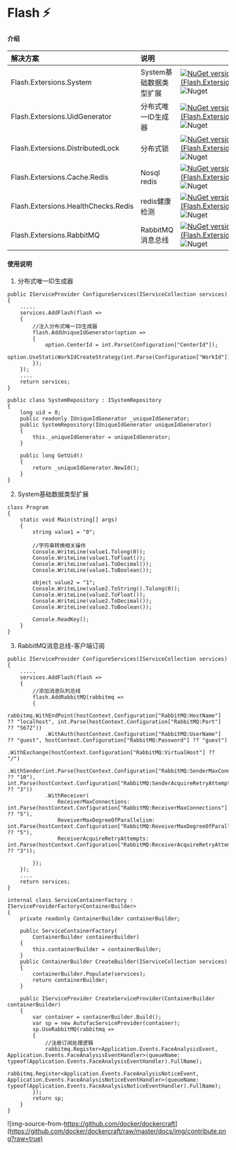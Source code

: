# Flash :zap: 


#### 介绍
|                        解决方案 |                  说明 |                   |
|:-------------------------------|:----------------------|:----------------------|
|  Flash.Extersions.System       | System基础数据类型扩展 | [![NuGet version (Flash.Extersions.System)](https://img.shields.io/nuget/v/Flash.Extersions.System?style=flat)](https://www.nuget.org/packages/Flash.Extersions.System/) ![Nuget](https://img.shields.io/nuget/dt/Flash.Extersions.System) |
|  Flash.Extersions.UidGenerator | 分布式唯一ID生成器     |  [![NuGet version (Flash.Extersions.UidGenerator)](https://img.shields.io/nuget/v/Flash.Extersions.UidGenerator?style=flat)](https://www.nuget.org/packages/Flash.Extersions.UidGenerator/) ![Nuget](https://img.shields.io/nuget/dt/Flash.Extersions.UidGenerator)|
|  Flash.Extersions.DistributedLock | 分布式锁           | [![NuGet version (Flash.Extersions.DistributedLock)](https://img.shields.io/nuget/v/Flash.Extersions.DistributedLock?style=flat)](https://www.nuget.org/packages/Flash.Extersions.DistributedLock/) ![Nuget](https://img.shields.io/nuget/dt/Flash.Extersions.DistributedLock)|
|  Flash.Extersions.Cache.Redis | Nosql redis           | [![NuGet version (Flash.Extersions.Cache.Redis)](https://img.shields.io/nuget/v/Flash.Extersions.Cache.Redis?style=flat)](https://www.nuget.org/packages/Flash.Extersions.Cache.Redis/) ![Nuget](https://img.shields.io/nuget/dt/Flash.Extersions.Cache.Redis)|
|  Flash.Extersions.HealthChecks.Redis | redis健康检测           | [![NuGet version (Flash.Extersions.HealthChecks.Redis)](https://img.shields.io/nuget/v/Flash.Extersions.HealthChecks.Redis?style=flat)](https://www.nuget.org/packages/Flash.Extersions.HealthChecks.Redis/) ![Nuget](https://img.shields.io/nuget/dt/Flash.Extersions.HealthChecks.Redis)|
|  Flash.Extersions.RabbitMQ | RabbitMQ消息总线  | [![NuGet version (Flash.Extersions.RabbitMQ)](https://img.shields.io/nuget/v/Flash.Extersions.RabbitMQ?style=flat)](https://www.nuget.org/packages/Flash.Extersions.RabbitMQ/) ![Nuget](https://img.shields.io/nuget/dt/Flash.Extersions.RabbitMQ)|

#### 使用说明

1.  分布式唯一ID生成器
    
```
public IServiceProvider ConfigureServices(IServiceCollection services)
{
	.....
	services.AddFlash(flash =>
	{
		//注入分布式唯一ID生成器
		flash.AddUniqueIdGenerator(option =>
		{
			option.CenterId = int.Parse(Configuration["CenterId"]);
			option.UseStaticWorkIdCreateStrategy(int.Parse(Configuration["WorkId"]));
		});
	});
	....
	return services;
}
```

```
public class SystemRepository : ISystemRepository
{
	long uid = 0;
	public readonly IUniqueIdGenerator _uniqueIdGenerator;
	public SystemRepository(IUniqueIdGenerator uniqueIdGenerator)
	{
		this._uniqueIdGenerator = uniqueIdGenerator;
	}
	
	public long GetUid()
	{
		return _uniqueIdGenerator.NewId();
	}
}
```

2.  System基础数据类型扩展

```
class Program
{
	static void Main(string[] args)
	{
		string value1 = "0";

		//字符串转换相关操作
		Console.WriteLine(value1.Tolong(0));
		Console.WriteLine(value1.ToFloat());
		Console.WriteLine(value1.ToDecimal());
		Console.WriteLine(value1.ToBoolean());

		object value2 = "1";
		Console.WriteLine(value2.ToString().Tolong(0));
		Console.WriteLine(value2.ToFloat());
		Console.WriteLine(value2.ToDecimal());
		Console.WriteLine(value2.ToBoolean());

		Console.ReadKey();
	}
}
```

3.  RabbitMQ消息总线-客户端订阅

```
public IServiceProvider ConfigureServices(IServiceCollection services)
{
	.....
	services.AddFlash(flash =>
	{
		//添加消息队列总线
		flash.AddRabbitMQ(rabbitmq =>
		{
			rabbitmq.WithEndPoint(hostContext.Configuration["RabbitMQ:HostName"] ?? "localhost", int.Parse(hostContext.Configuration["RabbitMQ:Port"] ?? "5672"))
			.WithAuth(hostContext.Configuration["RabbitMQ:UserName"] ?? "guest", hostContext.Configuration["RabbitMQ:Password"] ?? "guest")
			.WithExchange(hostContext.Configuration["RabbitMQ:VirtualHost"] ?? "/")
			.WithSender(int.Parse(hostContext.Configuration["RabbitMQ:SenderMaxConnections"] ?? "10"), int.Parse(hostContext.Configuration["RabbitMQ:SenderAcquireRetryAttempts"] ?? "3"))
			.WithReceiver(
				ReceiverMaxConnections: int.Parse(hostContext.Configuration["RabbitMQ:ReceiverMaxConnections"] ?? "5"),
				ReveiverMaxDegreeOfParallelism: int.Parse(hostContext.Configuration["RabbitMQ:ReveiverMaxDegreeOfParallelism"] ?? "5"),
				ReceiverAcquireRetryAttempts: int.Parse(hostContext.Configuration["RabbitMQ:ReceiverAcquireRetryAttempts"] ?? "3"));

		});
	});
	....
	return services;
}

internal class ServiceContainerFactory : IServiceProviderFactory<ContainerBuilder>
{
	private readonly ContainerBuilder containerBuilder;

	public ServiceContainerFactory(
		ContainerBuilder containerBuilder)
	{
		this.containerBuilder = containerBuilder;
	}
	public ContainerBuilder CreateBuilder(IServiceCollection services)
	{
		containerBuilder.Populate(services);
		return containerBuilder;
	}

	public IServiceProvider CreateServiceProvider(ContainerBuilder containerBuilder)
	{
		var container = containerBuilder.Build();
		var sp = new AutofacServiceProvider(container);
		sp.UseRabbitMQ(rabbitmq =>
		{
			//注册订阅处理逻辑
			rabbitmq.Register<Application.Events.FaceAnalysisEvent, Application.Events.FaceAnalysisEventHandler>(queueName: typeof(Application.Events.FaceAnalysisEventHandler).FullName);
			rabbitmq.Register<Application.Events.FaceAnalysisNoticeEvent, Application.Events.FaceAnalysisNoticeEventHandler>(queueName: typeof(Application.Events.FaceAnalysisNoticeEventHandler).FullName);
		});
		return sp;
	}
}
```

![img-source-from-https://github.com/docker/dockercraft](https://github.com/docker/dockercraft/raw/master/docs/img/contribute.png?raw=true)
